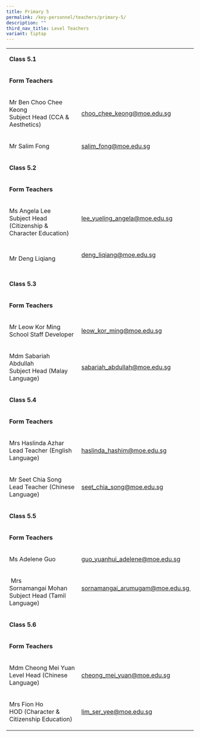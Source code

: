 ```yaml
---
title: Primary 5
permalink: /key-personnel/teachers/primary-5/
description: ""
third_nav_title: Level Teachers
variant: tiptap
---
```

<table style="minWidth: 50px">
<colgroup>
<col>
<col>
</colgroup>
<tbody>
<tr>
<td rowspan="1" colspan="2">
<p><strong>Class 5.1</strong>
</p>
</td>
</tr>
<tr>
<td rowspan="1" colspan="2">
<p><strong>Form Teachers</strong>
</p>
</td>
</tr>
<tr>
<td rowspan="1" colspan="1">
<p>Mr Ben Choo Chee Keong
<br>Subject Head (CCA &amp; Aesthetics)</p>
</td>
<td rowspan="1" colspan="1">
<p><a href="mailto:choo_chee_keong@moe.edu.sg" rel="noopener noreferrer nofollow" target="">choo_chee_keong@moe.edu.sg</a>
<br>
</p>
</td>
</tr>
<tr>
<td rowspan="1" colspan="1">
<p>Mr Salim Fong</p>
</td>
<td rowspan="1" colspan="1">
<p><a href="mailto:salim_fong@moe.edu.sg" rel="noopener noreferrer nofollow" target="">salim_fong@moe.edu.sg</a>
</p>
</td>
</tr>
<tr>
<td rowspan="1" colspan="2">
<p><strong>Class 5.2</strong>
</p>
</td>
</tr>
<tr>
<td rowspan="1" colspan="2">
<p><strong>Form Teachers</strong>
</p>
</td>
</tr>
<tr>
<td rowspan="1" colspan="1">
<p>Ms Angela Lee
<br>Subject Head (Citizenship &amp; Character Education)</p>
</td>
<td rowspan="1" colspan="1">
<p><a href="mailto:lee_yueling_angela@moe.edu.sg" rel="noopener noreferrer nofollow" target="">lee_yueling_angela@moe.edu.sg</a>
<br>
<br>
</p>
</td>
</tr>
<tr>
<td rowspan="1" colspan="1">
<p>Mr Deng Liqiang</p>
</td>
<td rowspan="1" colspan="1">
<p><a href="mailto:deng_liqiang@moe.edu.sg" rel="noopener noreferrer nofollow" target="">deng_liqiang@moe.edu.sg</a>
<br>
<br>
</p>
</td>
</tr>
<tr>
<td rowspan="1" colspan="2">
<p><strong>Class 5.3</strong>
</p>
</td>
</tr>
<tr>
<td rowspan="1" colspan="2">
<p><strong>Form Teachers</strong>
</p>
</td>
</tr>
<tr>
<td rowspan="1" colspan="1">
<p>Mr Leow Kor Ming
<br>School Staff Developer</p>
</td>
<td rowspan="1" colspan="1">
<p><a href="mailto:leow_kor_ming@moe.edu.sg" rel="noopener noreferrer nofollow" target="">leow_kor_ming@moe.edu.sg</a>
<br>
</p>
</td>
</tr>
<tr>
<td rowspan="1" colspan="1">
<p>Mdm Sabariah Abdullah
<br>Subject Head (Malay Language)</p>
</td>
<td rowspan="1" colspan="1">
<p><a href="mailto:sabariah_abdullah@moe.edu.sg" rel="noopener noreferrer nofollow" target="">sabariah_abdullah@moe.edu.sg</a>
</p>
</td>
</tr>
<tr>
<td rowspan="1" colspan="2">
<p><strong>Class 5.4</strong>
</p>
</td>
</tr>
<tr>
<td rowspan="1" colspan="2">
<p><strong>Form Teachers</strong>
</p>
</td>
</tr>
<tr>
<td rowspan="1" colspan="1">
<p>Mrs Haslinda Azhar
<br>Lead Teacher (English Language)</p>
</td>
<td rowspan="1" colspan="1">
<p><a href="mailto:haslinda_hashim@moe.edu.sg" rel="noopener noreferrer nofollow" target="">haslinda_hashim@moe.edu.sg</a>
<br>
</p>
</td>
</tr>
<tr>
<td rowspan="1" colspan="1">
<p>Mr Seet Chia Song
<br>Lead Teacher (Chinese Language)</p>
</td>
<td rowspan="1" colspan="1">
<p><a href="mailto:seet_chia_song@moe.edu.sg" rel="noopener noreferrer nofollow" target="">seet_chia_song@moe.edu.sg</a>
<br>
</p>
</td>
</tr>
<tr>
<td rowspan="1" colspan="2">
<p><strong>Class 5.5</strong>
</p>
</td>
</tr>
<tr>
<td rowspan="1" colspan="2">
<p><strong>Form Teachers</strong>
</p>
</td>
</tr>
<tr>
<td rowspan="1" colspan="1">
<p>Ms Adelene Guo</p>
</td>
<td rowspan="1" colspan="1">
<p><a href="mailto:guo_yuanhui_adelene@moe.edu.sg" rel="noopener noreferrer nofollow" target="">guo_yuanhui_adelene@moe.edu.sg</a>
</p>
</td>
</tr>
<tr>
<td rowspan="1" colspan="1">
<p>&nbsp;Mrs Sornamangai&nbsp;Mohan
<br>Subject Head (Tamil Language)</p>
</td>
<td rowspan="1" colspan="1">
<p><a href="mailto:sornamangai_arumugam@moe.edu.sg" rel="noopener noreferrer nofollow" target="">sornamangai_arumugam@moe.edu.sg&nbsp;</a>
<br>
<br>
</p>
</td>
</tr>
<tr>
<td rowspan="1" colspan="2">
<p><strong>Class 5.6</strong>
</p>
</td>
</tr>
<tr>
<td rowspan="1" colspan="2">
<p><strong>Form Teachers</strong>
</p>
</td>
</tr>
<tr>
<td rowspan="1" colspan="1">
<p>Mdm Cheong&nbsp;Mei Yuan
<br>Level Head (Chinese Language)</p>
</td>
<td rowspan="1" colspan="1">
<p><a href="mailto:cheong_mei_yuan@moe.edu.sg" rel="noopener noreferrer nofollow" target="">cheong_mei_yuan@moe.edu.sg</a>
</p>
</td>
</tr>
<tr>
<td rowspan="1" colspan="1">
<p>Mrs&nbsp;Fion&nbsp;Ho
<br>HOD (Character &amp; Citizenship Education)</p>
</td>
<td rowspan="1" colspan="1">
<p><a href="mailto:lim_ser_yee@moe.edu.sg" rel="noopener noreferrer nofollow" target="">lim_ser_yee@moe.edu.sg</a>
</p>
</td>
</tr>
</tbody>
</table>
<p></p>